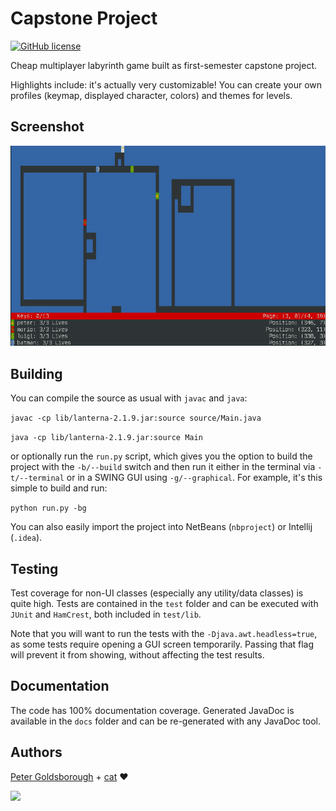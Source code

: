 # Capstone Project

[![GitHub license](https://img.shields.io/github/license/mashape/apistatus.svg?style=flat-square)](http://goldsborough.mit-license.org)

Cheap multiplayer labyrinth game built as first-semester capstone project.

Highlights include: it's actually very customizable! You can create your own profiles (keymap, displayed character, colors) and themes for levels.

## Screenshot

![:camera:](https://raw.githubusercontent.com/goldsborough/capstone/master/docs/img/screenshot.png)

## Building

You can compile the source as usual with `javac` and `java`:

`javac -cp lib/lanterna-2.1.9.jar:source source/Main.java`

`java -cp lib/lanterna-2.1.9.jar:source Main`

or optionally run the `run.py` script, which gives you the option to build the
project with the `-b/--build` switch and then run it either in the terminal via
`-t/--terminal` or in a SWING GUI using `-g/--graphical`. For example, it's this
simple to build and run:

`python run.py -bg`

You can also easily import the project into NetBeans (`nbproject`) or Intellij
(`.idea`).

## Testing

Test coverage for non-UI classes (especially any utility/data classes) is quite high. Tests are contained in the `test` folder and can be executed with `JUnit` and `HamCrest`, both included in `test/lib`.

Note that you will want to run the tests with the `-Djava.awt.headless=true`, as some tests require opening a GUI screen temporarily. Passing that flag will prevent it from showing, without affecting the test results.

## Documentation

The code has 100% documentation coverage. Generated JavaDoc is available in the `docs` folder and can be re-generated with any JavaDoc tool.

## Authors

[Peter Goldsborough](http://www.goldsborough.me) + [cat](https://goo.gl/IpUmJn) :heart:

[![](http://img.shields.io/gratipay/goldsborough.png?style=flat-square)](https://gratipay.com/~goldsborough/)
